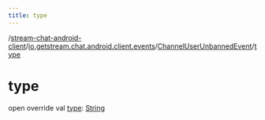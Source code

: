 ```yaml
---
title: type
---
```

/[stream-chat-android-client](../../index.md)/[io.getstream.chat.android.client.events](../index.md)/[ChannelUserUnbannedEvent](index.md)/[type](type.md)  
  
  
  
# type  
open override val [type](type.md): [String](https://kotlinlang.org/api/latest/jvm/stdlib/kotlin/-string/index.html)
